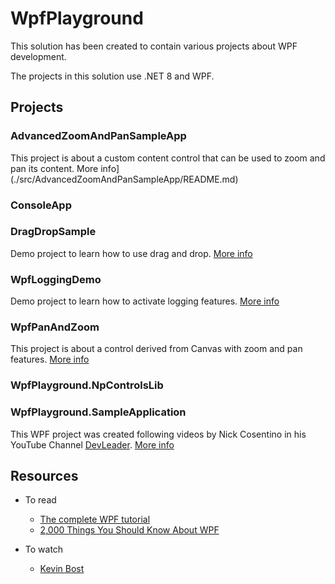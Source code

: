 # WpfPlayground

This solution has been created to contain various projects about WPF development.

The projects in this solution use .NET 8 and WPF.

## Projects

### AdvancedZoomAndPanSampleApp

This project is about a custom content control that can be used to zoom and pan its content. More info](./src/AdvancedZoomAndPanSampleApp/README.md)

### ConsoleApp

### DragDropSample

Demo project to learn how to use drag and drop. [More info](./src/DragDropSample/README.md)

### WpfLoggingDemo

Demo project to learn how to activate logging features. [More info](./src/WpfLoggingDemo/README.md)

### WpfPanAndZoom

This project is about a control derived from Canvas with zoom and pan features. [More info](./src/WpfPanAndZoom/README.md)

### WpfPlayground.NpControlsLib

### WpfPlayground.SampleApplication

This WPF project was created following videos by Nick Cosentino in his YouTube Channel [DevLeader](https://www.youtube.com/@DevLeader). [More info](./src/WpfPlayground.SampleApplication/README.md)


## Resources

- To read
    - [The complete WPF tutorial](https://wpf-tutorial.com/)
    - [2,000 Things You Should Know About WPF](https://wpf.2000things.com/index/)

- To watch
    - [Kevin Bost](https://www.youtube.com/@Kitokeboo/videos)
    





